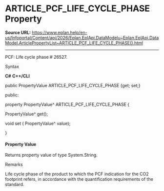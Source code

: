 # ARTICLE_PCF_LIFE_CYCLE_PHASE Property

**Source URL:** https://www.eplan.help/en-us/Infoportal/Content/api/2026/Eplan.EplApi.DataModelu~Eplan.EplApi.DataModel.ArticlePropertyList~ARTICLE_PCF_LIFE_CYCLE_PHASE().html

---

PCF: Life cycle phase # 26527.

Syntax

**C#**
**C++/CLI**


public PropertyValue ARTICLE_PCF_LIFE_CYCLE_PHASE {get; set;}

public:

property PropertyValue^ ARTICLE_PCF_LIFE_CYCLE_PHASE {

   PropertyValue^ get();

   void set (    PropertyValue^ value);

}


#### Property Value

Returns property value of type System.String.

Remarks

Life cycle phase of the product to which the PCF indication for the CO2 footprint refers, in accordance with the quantification requirements of the standard.
